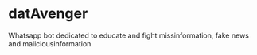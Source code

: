 # datAvenger
Whatsapp bot dedicated to educate and fight missinformation, fake news and maliciousinformation
